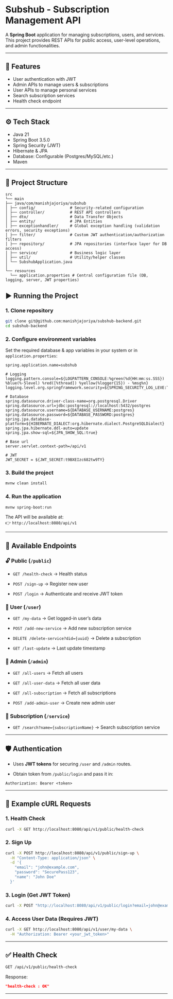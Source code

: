 # Subshub - Subscription Management API

A **Spring Boot** application for managing subscriptions, users, and services.  
This project provides REST APIs for public access, user-level operations, and admin functionalities.

---

## 🚀 Features
- User authentication with JWT
- Admin APIs to manage users & subscriptions
- User APIs to manage personal services
- Search subscription services
- Health check endpoint

---

## ⚙️ Tech Stack
- Java 21
- Spring Boot 3.5.0
- Spring Security (JWT)
- Hibernate & JPA
- Database: Configurable (Postgres/MySQL/etc.)
- Maven

---

## 📂 Project Structure
```
src
└── main
├── java/com/manishjajoriya/subshub
│ ├── config/               # Security-related configuration
│ ├── controller/           # REST API controllers
│ ├── dto/                  # Data Transfer Objects
│ ├── entity/               # JPA Entities 
│ ├── exceptionhandler/     # Global exception handling (validation errors, security exceptions)
│ ├── filter/               # Custom JWT authentication/authorization filters
│ ├── repository/           # JPA repositories (interface layer for DB access)
│ ├── service/              # Business logic layer
│ ├── util/                 # Utility/helper classes
│ └── SubshubApplication.java
│
└── resources
  └── application.properties # Central configuration file (DB, logging, server, JWT properties)
```

## ▶️ Running the Project

### 1. Clone repository
```bash
git clone git@github.com:manishjajoriya/subshub-backend.git
cd subshub-backend
````

### 2. Configure environment variables

Set the required database & app variables in your system or in `application.properties`:

```properties
spring.application.name=subshub

# Logging
logging.pattern.console=${LOGPATTERN_CONSOLE:%green(%d{HH:mm:ss.SSS}) %blue(%-5level) %red([%thread]) %yellow(%logger{15}) - %msg%n}
logging.level.org.springframework.security=${SPRING_SECURITY_LOG_LEVE:TRACE}

# Database
spring.datasource.driver-class-name=org.postgresql.Driver
spring.datasource.url=jdbc:postgresql://localhost:5432/postgres
spring.datasource.username=${DATABASE_USERNAME:postgres}
spring.datasource.password=${DATABASE_PASSWORD:postgres}
spring.jpa.database-platform=${HIBERNATE_DIALECT:org.hibernate.dialect.PostgreSQLDialect}
spring.jpa.hibernate.ddl-auto=update
spring.jpa.show-sql=${JPA_SHOW_SQL:true}

# Base url
server.servlet.context-path=/api/v1

# JWT
JWT_SECRET = ${JWT_SECRET:t9BXEIzc682tw9TY}
```

### 3. Build the project

```bash
mvnw clean install
```

### 4. Run the application

```bash
mvnw spring-boot:run
```

The API will be available at:  
👉 `http://localhost:8080/api/v1`

---

## 📌 Available Endpoints

### 🔓 Public (`/public`)

- `GET /health-check` → Health status
    
- `POST /sign-up` → Register new user
    
- `POST /login` → Authenticate and receive JWT token
    

### 👤 User (`/user`)

- `GET /my-data` → Get logged-in user’s data
    
- `POST /add-new-service` → Add new subscription service
    
- `DELETE /delete-service?did={uuid}` → Delete a subscription
    
- `GET /last-update` → Last update timestamp
    

### 👮 Admin (`/admin`)

- `GET /all-users` → Fetch all users
    
- `GET /all-user-data` → Fetch all user data
    
- `GET /all-subscription` → Fetch all subscriptions
    
- `POST /add-admin-user` → Create new admin user
    

### 📡 Subscription (`/service`)

- `GET /search?name={subscriptionName}` → Search subscription service
    

---

## 🛡️ Authentication

- Uses **JWT tokens** for securing `/user` and `/admin` routes.
    
- Obtain token from `/public/login` and pass it in:
    

```http
Authorization: Bearer <token>
```

---

## 🧪 Example cURL Requests

### 1. Health Check

```bash
curl -X GET http://localhost:8080/api/v1/public/health-check
```

### 2. Sign Up

```bash
curl -X POST http://localhost:8080/api/v1/public/sign-up \
  -H "Content-Type: application/json" \
  -d '{
    "email": "john@example.com",
    "password": "SecurePass123",
    "name": "John Doe"
  }'
```

### 3. Login (Get JWT Token)

```bash
curl -X POST "http://localhost:8080/api/v1/public/login?email=john@example.com&password=SecurePass123"
```

### 4. Access User Data (Requires JWT)

```bash
curl -X GET http://localhost:8080/api/v1/user/my-data \
  -H "Authorization: Bearer <your_jwt_token>"
```

---

## ✅ Health Check

```bash
GET /api/v1/public/health-check
```

Response:

```json
"health-check : OK"
```

---
